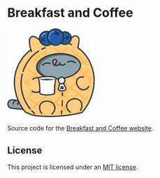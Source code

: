 # Breakfast and Coffee

<img src="./public/mascot.png" alt="MJ, the mascot for Breakfast and Coffee, dressed as a waffle" width="200" />

Source code for the [Breakfast and Coffee website](https://breakfastand.coffee).

## License

This project is licensed under an [MIT license](LICENSE).